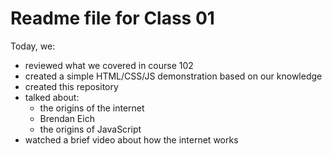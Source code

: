 # Readme file for Class 01

Today, we:

- reviewed what we covered in course 102
- created a simple HTML/CSS/JS demonstration based on our knowledge
- created this repository
- talked about:
  - the origins of the internet
  - Brendan Eich
  - the origins of JavaScript
- watched a brief video about how the internet works
